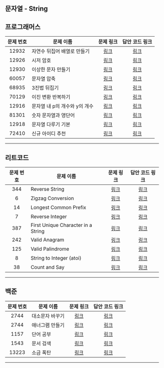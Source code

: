 ## 문자열 - String

프로그래머스
----------
| 문제 번호 | 문제 이름 | 문제 링크 | 답안 코드 링크 |
|:---:|---|:---:|:---:|
| 12932 | 자연수 뒤집어 배열로 만들기 | [링크](https://school.programmers.co.kr/learn/courses/30/lessons/12932) | [링크](https://github.com/nicky-day/CodingTest/blob/main/src/main/java/org/example/string/programmers/001-%EC%9E%90%EC%97%B0%EC%88%98_%EB%92%A4%EC%A7%91%EC%96%B4_%EB%B0%B0%EC%97%B4%EB%A1%9C_%EB%A7%8C%EB%93%A4%EA%B8%B0.java) |
| 12926 | 시저 암호 | [링크](https://school.programmers.co.kr/learn/courses/30/lessons/12926) | [링크](https://github.com/nicky-day/CodingTest/blob/main/src/main/java/org/example/string/programmers/002-%EC%8B%9C%EC%A0%80_%EC%95%94%ED%98%B8.java) |
| 12930 | 이상한 문자 만들기 | [링크](https://school.programmers.co.kr/learn/courses/30/lessons/12930) | [링크](https://github.com/nicky-day/CodingTest/blob/main/src/main/java/org/example/string/programmers/003-%EC%9D%B4%EC%83%81%ED%95%9C_%EB%AC%B8%EC%9E%90_%EB%A7%8C%EB%93%A4%EA%B8%B0.java) |
| 60057 | 문자열 압축 | [링크](https://school.programmers.co.kr/learn/courses/30/lessons/60057) | [링크](https://github.com/nicky-day/CodingTest/blob/main/src/main/java/org/example/string/programmers/004-%EB%AC%B8%EC%9E%90%EC%97%B4_%EC%95%95%EC%B6%95.java) |
| 68935 | 3진법 뒤집기 | [링크](https://school.programmers.co.kr/learn/courses/30/lessons/68935) | [링크](https://github.com/nicky-day/CodingTest/blob/main/src/main/java/org/example/string/programmers/005-3%EC%A7%84%EB%B2%95_%EB%92%A4%EC%A7%91%EA%B8%B0.java) |
| 70129 | 이진 변환 반복하기 | [링크](https://school.programmers.co.kr/learn/courses/30/lessons/70129) | [링크](https://github.com/nicky-day/CodingTest/blob/main/src/main/java/org/example/string/programmers/006-%EC%9D%B4%EC%A7%84_%EB%B3%80%ED%99%98_%EB%B0%98%EB%B3%B5%ED%95%98%EA%B8%B0.java) |
| 12916 | 문자열 내 p의 개수와 y의 개수 | [링크](https://school.programmers.co.kr/learn/courses/30/lessons/12916) | [링크](https://github.com/nicky-day/CodingTest/blob/main/src/main/java/org/example/string/programmers/007-%EB%AC%B8%EC%9E%90%EC%97%B4_%EB%82%B4_p%EC%9D%98_%EA%B0%9C%EC%88%98%EC%99%80_y%EC%9D%98_%EA%B0%9C%EC%88%98.java) |
| 81301 | 숫자 문자열과 영단어 | [링크](https://school.programmers.co.kr/learn/courses/30/lessons/81301) | [링크](https://github.com/nicky-day/CodingTest/blob/main/src/main/java/org/example/string/programmers/008-%EC%88%AB%EC%9E%90_%EB%AC%B8%EC%9E%90%EC%97%B4%EA%B3%BC_%EC%98%81%EB%8B%A8%EC%96%B4.java) |
| 12918 | 문자열 다루기 기본 | [링크](https://school.programmers.co.kr/learn/courses/30/lessons/12918) | [링크](https://github.com/nicky-day/CodingTest/blob/main/src/main/java/org/example/string/programmers/009-%EB%AC%B8%EC%9E%90%EC%97%B4_%EB%8B%A4%EB%A3%A8%EA%B8%B0_%EA%B8%B0%EB%B3%B8.java) |
| 72410 | 신규 아이디 추천 | [링크](https://school.programmers.co.kr/learn/courses/30/lessons/72410) | [링크](https://github.com/nicky-day/CodingTest/blob/main/src/main/java/org/example/string/programmers/010-%EC%8B%A0%EA%B7%9C_%EC%95%84%EC%9D%B4%EB%94%94_%EC%B6%94%EC%B2%9C.java) |
----------

리트코드
----------
| 문제 번호 | 문제 이름                 | 문제 링크 | 답안 코드 링크 |
|:-----:|-----------------------|:---:|:---:|
|  344  | Reverse String        | [링크](https://leetcode.com/problems/reverse-string/) | [링크](https://github.com/nicky-day/CodingTest/blob/main/src/main/java/org/example/string/leetcode/001-Reverse_String.java) |
|   6   | Zigzag Conversion     | [링크](https://leetcode.com/problems/zigzag-conversion/description/) | [링크](https://github.com/nicky-day/CodingTest/blob/main/src/main/java/org/example/string/leetcode/002-Zigzag_Conversion.kt) |
|  14   | Longest Common Prefix | [링크](https://leetcode.com/problems/longest-common-prefix/description/) | [링크](https://github.com/nicky-day/CodingTest/blob/main/src/main/java/org/example/string/leetcode/003-Longest_Common_Prefix.kt) |
| 7 | Reverse Integer        | [링크](https://leetcode.com/problems/reverse-integer/) | [링크](https://leetcode.com/problems/reverse-integer/description/) | [링크](https://github.com/nicky-day/CodingTest/blob/main/src/main/java/org/example/string/leetcode/004-Reverse-Integer.kt) |
| 387 | First Unique Character in a String | [링크](https://leetcode.com/problems/first-unique-character-in-a-string/) | [링크](https://github.com/nicky-day/CodingTest/blob/main/src/main/java/org/example/string/leetcode/005-First-Unique-Character-in-a-String.kt) |
| 242 | Valid Anagram | [링크](https://leetcode.com/problems/valid-anagram/) | [링크](https://github.com/nicky-day/CodingTest/blob/main/src/main/java/org/example/string/leetcode/006-Valid-Anagram.kt) |
| 125 | Valid Palindrome | [링크](https://leetcode.com/problems/valid-palindrome/) | [링크](https://github.com/nicky-day/CodingTest/blob/main/src/main/java/org/example/string/leetcode/007-Valid-Palindrome.kt) | 
| 8 | String to Integer (atoi) | [링크](https://leetcode.com/problems/string-to-integer-atoi/) | [링크](https://github.com/nicky-day/CodingTest/blob/main/src/main/java/org/example/string/leetcode/008-String-to-Integer.kt) |
| 38 | Count and Say | [링크](https://leetcode.com/problems/count-and-say/) | [링크]() | 
----------

백준
-----------
| 문제 번호 | 문제 이름 | 문제 링크 | 답안 코드 링크 |
|:-----:|---|:---:|:---:|
|  2744  | 대소문자 바꾸기 | [링크](https://www.acmicpc.net/problem/2744) | [링크](https://github.com/nicky-day/CodingTest/blob/main/src/main/java/org/example/string/boj/001-%EB%8C%80%EC%86%8C%EB%AC%B8%EC%9E%90_%EB%B0%94%EA%BE%B8%EA%B8%B0.java) |
|  2744  | 애너그램 만들기 | [링크](https://www.acmicpc.net/problem/2744) | [링크](https://github.com/nicky-day/CodingTest/blob/main/src/main/java/org/example/string/boj/002-%EC%95%A0%EB%84%88%EA%B7%B8%EB%9E%A8_%EB%A7%8C%EB%93%A4%EA%B8%B0.java) |
|  1157  | 단어 공부 | [링크](https://www.acmicpc.net/problem/1157) | [링크](https://github.com/nicky-day/CodingTest/blob/main/src/main/java/org/example/string/boj/003-%EB%8B%A8%EC%96%B4_%EA%B3%B5%EB%B6%80.java) |
|  1543  | 문서 검색 | [링크](https://www.acmicpc.net/problem/1543) | [링크](https://github.com/nicky-day/CodingTest/blob/main/src/main/java/org/example/string/boj/004-%EB%AC%B8%EC%84%9C_%EA%B2%80%EC%83%89.java) |
|  13223  | 소금 폭탄 | [링크](https://www.acmicpc.net/problem/13223) | [링크](https://github.com/nicky-day/CodingTest/blob/main/src/main/java/org/example/string/boj/005-%EC%86%8C%EA%B8%88_%ED%8F%AD%ED%83%84.java) |
----------
